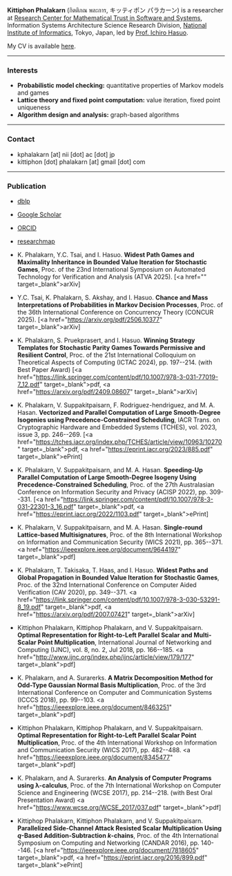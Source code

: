 **Kittiphon Phalakarn** (กิตติภณ พละการ, キッティポン パラカーン) is a researcher at <a href="https://group-mmm.org/eratommsd/" target="_blank">Research Center for Mathematical Trust in Software and Systems</a>, Information Systems Architecture Science Research Division, <a href="https://www.nii.ac.jp/en/" target="_blank">National Institute of Informatics</a>, Tokyo, Japan, led by <a href="https://group-mmm.org/~ichiro/" target="_blank">Prof. Ichiro Hasuo</a>.

My CV is available <a href="https://docs.google.com/viewer?url=https://github.com/kittiphonp/kittiphonp.github.io/raw/master/Kittiphon%20Phalakarn_CV.pdf" target="_blank">here</a>.

* * *

### Interests

- **Probabilistic model checking:** quantitative properties of Markov models and games
- **Lattice theory and fixed point computation:** value iteration, fixed point uniqueness
- **Algorithm design and analysis:** graph-based algorithms

* * *

### Contact

- kphalakarn \[at\] nii \[dot\] ac \[dot\] jp
- kittiphon \[dot\] phalakarn \[at\] gmail \[dot\] com

* * *

### Publication

- <a href="https://dblp.uni-trier.de/pers/hd/p/Phalakarn:Kittiphon" target="_blank">dblp</a>
- <a href="https://scholar.google.com/citations?user=-vdzW3kAAAAJ" target="_blank">Google Scholar</a>
- <a href="https://orcid.org/0009-0006-5406-7480" target="_blank">ORCID</a>
- <a href="https://researchmap.jp/kittiphon.phalakarn?lang=en" target="_blank">researchmap</a>

- K. Phalakarn, Y.C. Tsai, and I. Hasuo. **Widest Path Games and Maximality Inheritance in Bounded Value Iteration for Stochastic Games**, Proc. of the 23nd International Symposium on Automated Technology for Verification and Analysis (ATVA 2025). \[<a href="" target=_blank">arXiv</a>\]
- Y.C. Tsai, K. Phalakarn, S. Akshay, and I. Hasuo. **Chance and Mass Interpretations of Probabilities in Markov Decision Processes**, Proc. of the 36th International Conference on Concurrency Theory (CONCUR 2025). \[<a href="https://arxiv.org/pdf/2506.10377" target=_blank">arXiv</a>\]
- K. Phalakarn, S. Pruekprasert, and I. Hasuo. **Winning Strategy Templates for Stochastic Parity Games Towards Permissive and Resilient Control**, Proc. of the 21st International Colloquium on Theoretical Aspects of Computing (ICTAC 2024), pp. 197--214. (with Best Paper Award) \[<a href="https://link.springer.com/content/pdf/10.1007/978-3-031-77019-7_12.pdf" target=_blank">pdf</a>, <a href="https://arxiv.org/pdf/2409.08607" target=_blank">arXiv</a>\]
- K. Phalakarn, V. Suppakitpaisarn, F. Rodriguez-hendriguez, and M. A. Hasan. **Vectorized and Parallel Computation of Large Smooth-Degree Isogenies using Precedence-Constrained Scheduling**, IACR Trans. on Cryptographic Hardware and Embedded Systems (TCHES), vol. 2023, issue 3, pp. 246--269. \[<a href="https://tches.iacr.org/index.php/TCHES/article/view/10963/10270" target=_blank">pdf</a>, <a href="https://eprint.iacr.org/2023/885.pdf" target=_blank">ePrint</a>\]
- K. Phalakarn, V. Suppakitpaisarn, and M. A. Hasan. **Speeding-Up Parallel Computation of Large Smooth-Degree Isogeny Using Precedence-Constrained Scheduling**, Proc. of the 27th Australasian Conference on Information Security and Privacy (ACISP 2022), pp. 309--331. \[<a href="https://link.springer.com/content/pdf/10.1007/978-3-031-22301-3_16.pdf" target=_blank">pdf</a>, <a href="https://eprint.iacr.org/2022/1103.pdf" target=_blank">ePrint</a>\]
- K. Phalakarn, V. Suppakitpaisarn, and M. A. Hasan. **Single-round Lattice-based Multisignatures**, Proc. of the 8th International Workshop on Information and Communication Security (WICS 2021), pp. 365--371. <a href="https://ieeexplore.ieee.org/document/9644197" target=_blank">pdf</a>\]
- K. Phalakarn, T. Takisaka, T. Haas, and I. Hasuo. **Widest Paths and Global Propagation in Bounded Value Iteration for Stochastic Games**, Proc. of the 32nd International Conference on Computer Aided Verification (CAV 2020), pp. 349--371. <a href="https://link.springer.com/content/pdf/10.1007/978-3-030-53291-8_19.pdf" target=_blank">pdf</a>, <a href="https://arxiv.org/pdf/2007.07421" target=_blank">arXiv</a>\]
- Kittiphon Phalakarn, Kittiphop Phalakarn, and V. Suppakitpaisarn. **Optimal Representation for Right-to-Left Parallel Scalar and Multi-Scalar Point Multiplication**, International Journal of Networking and Computing (IJNC), vol. 8, no. 2, Jul 2018, pp. 166--185. <a href="http://www.ijnc.org/index.php/ijnc/article/view/179/177" target=_blank">pdf</a>\]
- K. Phalakarn, and A. Surarerks. **A Matrix Decomposition Method for Odd-Type Gaussian Normal Basis Multiplication**, Proc. of the 3rd International Conference on Computer and Communication Systems (ICCCS 2018), pp. 99--103. <a href="https://ieeexplore.ieee.org/document/8463251" target=_blank">pdf</a>\]
- Kittiphon Phalakarn, Kittiphop Phalakarn, and V. Suppakitpaisarn. **Optimal Representation for Right-to-Left Parallel Scalar Point Multiplication**, Proc. of the 4th International Workshop on Information and Communication Security (WICS 2017), pp. 482--488. <a href="https://ieeexplore.ieee.org/document/8345477" target=_blank">pdf</a>\]
- K. Phalakarn, and A. Surarerks. **An Analysis of Computer Programs using λ-calculus**, Proc. of the 7th International Workshop on Computer Science and Engineering (WCSE 2017), pp. 214--218. (with Best Oral Presentation Award) <a href="https://www.wcse.org/WCSE_2017/037.pdf" target=_blank">pdf</a>\]
- Kittiphop Phalakarn, Kittiphon Phalakarn, and V. Suppakitpaisarn. **Parallelized Side-Channel Attack Resisted Scalar Multiplication Using _q_-Based Addition-Subtraction _k_-chains**, Proc. of the 4th International Symposium on Computing and Networking (CANDAR 2016), pp. 140--146. \[<a href="https://ieeexplore.ieee.org/document/7818605" target=_blank">pdf</a>, <a href="https://eprint.iacr.org/2016/899.pdf" target=_blank">ePrint</a>\]
